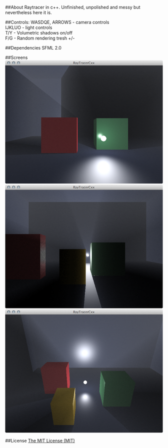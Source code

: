 ##About
Raytracer in c++. Unfinished, unpolished and messy but nevertheless here it is.

##Controls:
WASDQE, ARROWS - camera controls  
IJKLUO - light controls  
T/Y - Volumetric shadows on/off  
F/G - Random rendering tresh +/-  

##Dependencies
SFML 2.0

##Screens
![first](screens/1.png)
![second](screens/2.png)
![third](screens/3.png)

##License
[The MIT License (MIT)](http://opensource.org/licenses/mit-license.php)